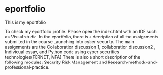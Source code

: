 # eportfolio
This is my eportfolio

To check my eportfolio profile. Please open the index.html with an IDE such as Visual studio.
In the eportfolio, there is a decription of all the assignments submitted in the course Launching into cyber security.
The main assignments are the Collaboration discussion 1, collaboration discussion2 , Individual essay, and Python code using cyber securities technologies(FERNET, MFA)
There is also a short description of the following modules: Security Risk Management and Research-methods-and-professional-practice.
